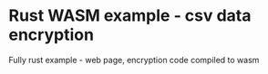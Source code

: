 # Rust WASM example - csv data encryption

Fully rust example - web page, encryption code compiled to wasm
